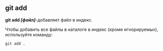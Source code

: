 ## git add

**git add *[файл]***-добавляет файл в индекс.

Чтобы добавить все файлы в каталоге в индекс (кроме игнорируемых), используйте команду:

```TypeScript=
git add .
```
